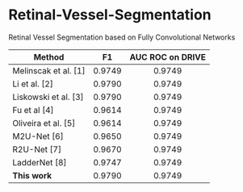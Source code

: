 # Retinal-Vessel-Segmentation
Retinal Vessel Segmentation based on Fully Convolutional Networks

| Method                  | F1 | AUC ROC on DRIVE |
| ----------------------- | -- |:----------------:|
| Melinscak et al. [1]    | 0.9749           | 0.9749           |
| Li et al. [2]           | 0.9790           | 0.9749           |
| Liskowski et al. [3]    | 0.9790           | 0.9749           |
| Fu et al [4]        | 0.9614           | 0.9749           |
| Oliveira et al. [5]    | 0.9614           | 0.9749           |
| M2U-Net  [6]       | 0.9650           | 0.9749           |
| R2U-Net [7] | 0.9670           | 0.9749           |
| LadderNet  [8]        | 0.9747           | 0.9749           |
| **This work**         | 0.9790           | 0.9749           |
